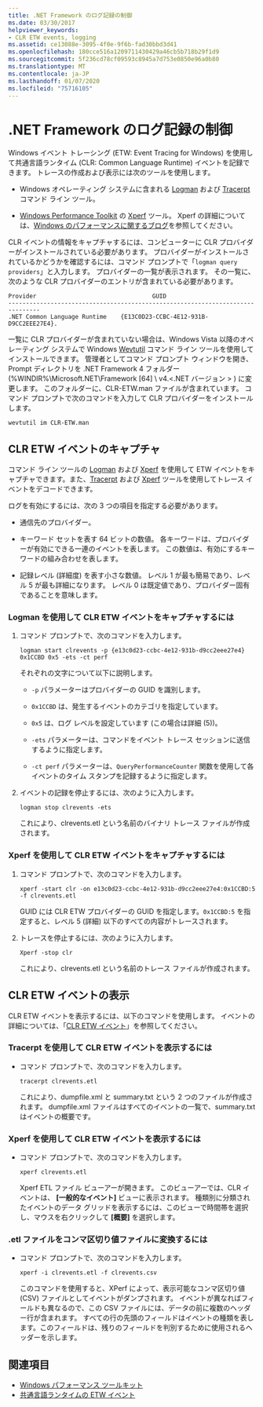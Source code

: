 ```yaml
---
title: .NET Framework のログ記録の制御
ms.date: 03/30/2017
helpviewer_keywords:
- CLR ETW events, logging
ms.assetid: ce13088e-3095-4f0e-9f6b-fad30bbd3d41
ms.openlocfilehash: 180cce516a1209711430429a46cb5b718b29f1d9
ms.sourcegitcommit: 5f236cd78cf09593c8945a7d753e0850e96a0b80
ms.translationtype: MT
ms.contentlocale: ja-JP
ms.lasthandoff: 01/07/2020
ms.locfileid: "75716105"
---
```

# <a name="controlling-net-framework-logging"></a>.NET Framework のログ記録の制御

Windows イベント トレーシング (ETW: Event Tracing for Windows) を使用して共通言語ランタイム (CLR: Common Language Runtime) イベントを記録できます。 トレースの作成および表示には次のツールを使用します。

- Windows オペレーティング システムに含まれる [Logman](/windows-server/administration/windows-commands/logman) および [Tracerpt](/windows-server/administration/windows-commands/tracerpt_1) コマンド ライン ツール。

- [Windows Performance Toolkit](/windows-hardware/test/wpt/) の [Xperf](/windows-hardware/test/wpt/xperf-command-line-reference) ツール。 Xperf の詳細については、[Windows のパフォーマンスに関するブログ](https://blogs.msdn.microsoft.com/pigscanfly/tag/xperf/)を参照してください。

CLR イベントの情報をキャプチャするには、コンピューターに CLR プロバイダーがインストールされている必要があります。 プロバイダーがインストールされているかどうかを確認するには、コマンド プロンプトで「`logman query providers`」と入力します。 プロバイダーの一覧が表示されます。 その一覧に、次のような CLR プロバイダーのエントリが含まれている必要があります。

```output
Provider                                 GUID
-------------------------------------------------------------------------------
.NET Common Language Runtime    {E13C0D23-CCBC-4E12-931B-D9CC2EEE27E4}.
```

一覧に CLR プロバイダーが含まれていない場合は、Windows Vista 以降のオペレーティング システムで Windows [Wevtutil](/windows-server/administration/windows-commands/wevtutil) コマンド ライン ツールを使用してインストールできます。 管理者としてコマンド プロンプト ウィンドウを開き、 Prompt ディレクトリを .NET Framework 4 フォルダー (%WINDIR%\Microsoft.NET\Framework [64] \ v4.\<.NET バージョン > \) に変更します。 このフォルダーに、CLR-ETW.man ファイルが含まれています。 コマンド プロンプトで次のコマンドを入力して CLR プロバイダーをインストールします。

`wevtutil im CLR-ETW.man`

## <a name="capturing-clr-etw-events"></a>CLR ETW イベントのキャプチャ

コマンド ライン ツールの [Logman](/windows-server/administration/windows-commands/logman) および [Xperf](/windows-hardware/test/wpt/xperf-command-line-reference) を使用して ETW イベントをキャプチャできます。また、[Tracerpt](/windows-server/administration/windows-commands/tracerpt_1) および [Xperf](/windows-hardware/test/wpt/xperf-command-line-reference) ツールを使用してトレース イベントをデコードできます。

ログを有効にするには、次の 3 つの項目を指定する必要があります。

- 通信先のプロバイダー。

- キーワード セットを表す 64 ビットの数値。 各キーワードは、プロバイダーが有効にできる一連のイベントを表します。 この数値は、有効にするキーワードの組み合わせを表します。

- 記録レベル (詳細度) を表す小さな数値。 レベル 1 が最も簡易であり、レベル 5 が最も詳細になります。 レベル 0 は既定値であり、プロバイダー固有であることを意味します。

### <a name="to-capture-clr-etw-events-using-logman"></a>Logman を使用して CLR ETW イベントをキャプチャするには

1. コマンド プロンプトで、次のコマンドを入力します。

     `logman start clrevents -p {e13c0d23-ccbc-4e12-931b-d9cc2eee27e4} 0x1CCBD 0x5 -ets -ct perf`

     それぞれの文字について以下に説明します。

    - `-p` パラメーターはプロバイダーの GUID を識別します。

    - `0x1CCBD` は、発生するイベントのカテゴリを指定しています。

    - `0x5` は、ログ レベルを設定しています (この場合は詳細 (5))。

    - `-ets` パラメーターは、コマンドをイベント トレース セッションに送信するように指定します。

    - `-ct perf` パラメーターは、`QueryPerformanceCounter` 関数を使用して各イベントのタイム スタンプを記録するように指定します。

2. イベントの記録を停止するには、次のように入力します。

     `logman stop clrevents -ets`

     これにより、clrevents.etl という名前のバイナリ トレース ファイルが作成されます。

### <a name="to-capture-clr-etw-events-using-xperf"></a>Xperf を使用して CLR ETW イベントをキャプチャするには

1. コマンド プロンプトで、次のコマンドを入力します。

     `xperf -start clr -on e13c0d23-ccbc-4e12-931b-d9cc2eee27e4:0x1CCBD:5 -f clrevents.etl`

     GUID には CLR ETW プロバイダーの GUID を指定します。`0x1CCBD:5` を指定すると、レベル 5 (詳細) 以下のすべての内容がトレースされます。

2. トレースを停止するには、次のように入力します。

     `Xperf -stop clr`

     これにより、clrevents.etl という名前のトレース ファイルが作成されます。

## <a name="viewing-clr-etw-events"></a>CLR ETW イベントの表示

CLR ETW イベントを表示するには、以下のコマンドを使用します。 イベントの詳細については、「[CLR ETW イベント](clr-etw-events.md)」を参照してください。

### <a name="to-view-clr-etw-events-using-tracerpt"></a>Tracerpt を使用して CLR ETW イベントを表示するには

- コマンド プロンプトで、次のコマンドを入力します。

     `tracerpt clrevents.etl`

     これにより、dumpfile.xml と summary.txt という 2 つのファイルが作成されます。 dumpfile.xml ファイルはすべてのイベントの一覧で、summary.txt はイベントの概要です。

### <a name="to-view-clr-etw-events-using-xperf"></a>Xperf を使用して CLR ETW イベントを表示するには

- コマンド プロンプトで、次のコマンドを入力します。

     `xperf clrevents.etl`

     Xperf ETL ファイル ビューアーが開きます。 このビューアーでは、CLR イベントは、 **[一般的なイベント]** ビューに表示されます。 種類別に分類されたイベントのデータ グリッドを表示するには、このビューで時間帯を選択し、マウスを右クリックして **[概要]** を選択します。

### <a name="to-convert-the-etl-file-to-a-comma-separated-value-file"></a>.etl ファイルをコンマ区切り値ファイルに変換するには

- コマンド プロンプトで、次のコマンドを入力します。

     `xperf -i clrevents.etl -f clrevents.csv`

     このコマンドを使用すると、XPerf によって、表示可能なコンマ区切り値 (CSV) ファイルとしてイベントがダンプされます。 イベントが異なればフィールドも異なるので、この CSV ファイルには、データの前に複数のヘッダー行が含まれます。 すべての行の先頭のフィールドはイベントの種類を表します。このフィールドは、残りのフィールドを判別するために使用されるヘッダーを示します。

## <a name="see-also"></a>関連項目

- [Windows パフォーマンス ツールキット](/windows-hardware/test/wpt/)
- [共通言語ランタイムの ETW イベント](etw-events-in-the-common-language-runtime.md)
